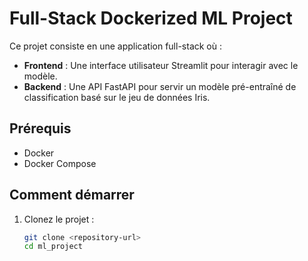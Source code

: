 # Full-Stack Dockerized ML Project

Ce projet consiste en une application full-stack où :
- **Frontend** : Une interface utilisateur Streamlit pour interagir avec le modèle.
- **Backend** : Une API FastAPI pour servir un modèle pré-entraîné de classification basé sur le jeu de données Iris.

## Prérequis
- Docker
- Docker Compose

## Comment démarrer
1. Clonez le projet :
   ```bash
   git clone <repository-url>
   cd ml_project
